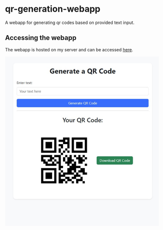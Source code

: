 # qr-generation-webapp
A webapp for generating qr codes based on provided text input.

## Accessing the webapp
The webapp is hosted on my server and can be accessed [here](http://128.140.80.180:7777/).

![Project page](docs/qr_generation.jpg)
